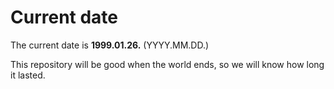 # Current date

The current date is **1999.01.26.** (YYYY.MM.DD.)

This repository will be good when the world ends, so we will know how long it lasted.